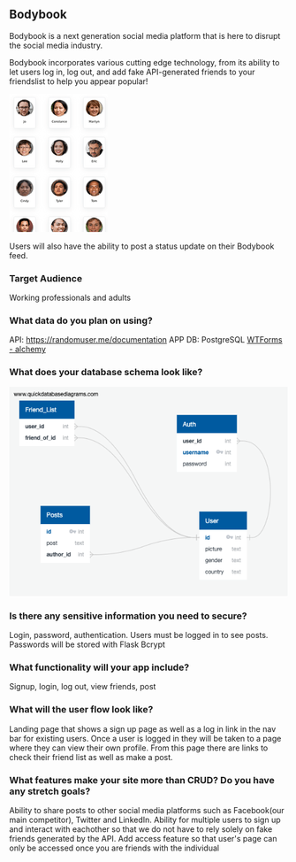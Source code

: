 ## Bodybook

Bodybook is a next generation social media platform that is here to disrupt the social media industry. 

Bodybook incorporates various cutting edge technology, from its ability to let users log in, log out, and add fake API-generated friends to your friendslist to help you appear popular!

  ![schema](https://github.com/shin101/bodybook/blob/main/friendlist.png?raw=true)


Users will also have the ability to post a status update on their Bodybook feed.

### Target Audience
Working professionals and adults

### What data do you plan on using? 
API: https://randomuser.me/documentation
APP DB: PostgreSQL
[WTForms - alchemy](https://wtforms-alchemy.readthedocs.io/en/latest/ )

### What does your database schema look like? 
![schema](https://github.com/shin101/bodybook/blob/main/Bodybook_schema.png?raw=true)


### Is there any sensitive information you need to secure? 
Login, password, authentication. Users must be logged in to see posts. Passwords will be stored with Flask Bcrypt


### What functionality will your app include? 
Signup, login, log out, view friends, post

### What will the user flow look like? 
Landing page that shows a sign up page as well as a log in link in the nav bar for existing users. 
Once a user is logged in they will be taken to a page where they can view their own profile. From this page there are links to check their friend list as well as make a post. 

### What features make your site more than CRUD? Do you have any stretch goals?
Ability to share posts to other social media platforms such as Facebook(our main competitor), Twitter and LinkedIn. Ability for multiple users to sign up and interact with eachother so that we do not have to rely solely on fake friends generated by the API. Add access feature so that user's page can only be accessed once you are friends with the individual
